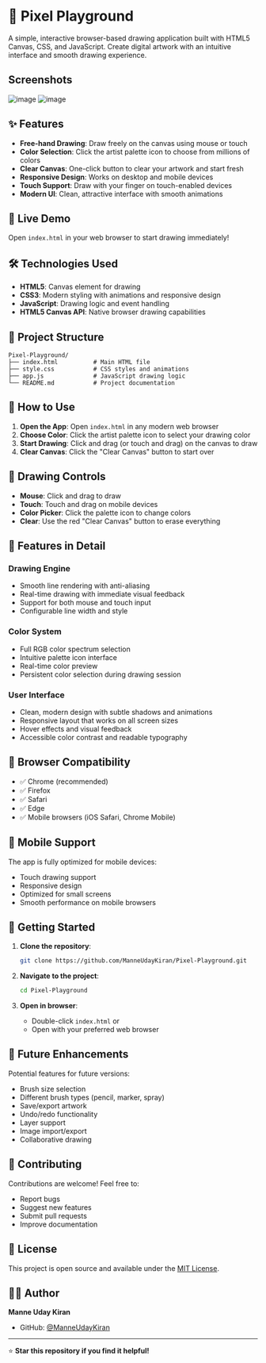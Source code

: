 # 🎨 Pixel Playground

A simple, interactive browser-based drawing application built with HTML5 Canvas, CSS, and JavaScript. Create digital artwork with an intuitive interface and smooth drawing experience.

## Screenshots

![image](https://github.com/user-attachments/assets/9812d969-71c4-47b4-b4ca-e33a74b1388d)
![image](https://github.com/user-attachments/assets/8b74a602-c070-449c-94e1-fbda484c2581)


## ✨ Features

- **Free-hand Drawing**: Draw freely on the canvas using mouse or touch
- **Color Selection**: Click the artist palette icon to choose from millions of colors
- **Clear Canvas**: One-click button to clear your artwork and start fresh
- **Responsive Design**: Works on desktop and mobile devices
- **Touch Support**: Draw with your finger on touch-enabled devices
- **Modern UI**: Clean, attractive interface with smooth animations

## 🚀 Live Demo

Open `index.html` in your web browser to start drawing immediately!

## 🛠️ Technologies Used

- **HTML5**: Canvas element for drawing
- **CSS3**: Modern styling with animations and responsive design
- **JavaScript**: Drawing logic and event handling
- **HTML5 Canvas API**: Native browser drawing capabilities

## 📁 Project Structure

```
Pixel-Playground/
├── index.html          # Main HTML file
├── style.css           # CSS styles and animations
├── app.js              # JavaScript drawing logic
└── README.md           # Project documentation
```

## 🎯 How to Use

1. **Open the App**: Open `index.html` in any modern web browser
2. **Choose Color**: Click the artist palette icon to select your drawing color
3. **Start Drawing**: Click and drag (or touch and drag) on the canvas to draw
4. **Clear Canvas**: Click the "Clear Canvas" button to start over

## 🎨 Drawing Controls

- **Mouse**: Click and drag to draw
- **Touch**: Touch and drag on mobile devices
- **Color Picker**: Click the palette icon to change colors
- **Clear**: Use the red "Clear Canvas" button to erase everything

## 🌟 Features in Detail

### Drawing Engine
- Smooth line rendering with anti-aliasing
- Real-time drawing with immediate visual feedback
- Support for both mouse and touch input
- Configurable line width and style

### Color System
- Full RGB color spectrum selection
- Intuitive palette icon interface
- Real-time color preview
- Persistent color selection during drawing session

### User Interface
- Clean, modern design with subtle shadows and animations
- Responsive layout that works on all screen sizes
- Hover effects and visual feedback
- Accessible color contrast and readable typography

## 🔧 Browser Compatibility

- ✅ Chrome (recommended)
- ✅ Firefox
- ✅ Safari
- ✅ Edge
- ✅ Mobile browsers (iOS Safari, Chrome Mobile)

## 📱 Mobile Support

The app is fully optimized for mobile devices:
- Touch drawing support
- Responsive design
- Optimized for small screens
- Smooth performance on mobile browsers

## 🚀 Getting Started

1. **Clone the repository**:
   ```bash
   git clone https://github.com/ManneUdayKiran/Pixel-Playground.git
   ```

2. **Navigate to the project**:
   ```bash
   cd Pixel-Playground
   ```

3. **Open in browser**:
   - Double-click `index.html` or
   - Open with your preferred web browser

## 🎨 Future Enhancements

Potential features for future versions:
- Brush size selection
- Different brush types (pencil, marker, spray)
- Save/export artwork
- Undo/redo functionality
- Layer support
- Image import/export
- Collaborative drawing

## 🤝 Contributing

Contributions are welcome! Feel free to:
- Report bugs
- Suggest new features
- Submit pull requests
- Improve documentation

## 📄 License

This project is open source and available under the [MIT License](LICENSE).

## 👨‍💻 Author

**Manne Uday Kiran**
- GitHub: [@ManneUdayKiran](https://github.com/ManneUdayKiran)

---

⭐ **Star this repository if you find it helpful!** 
